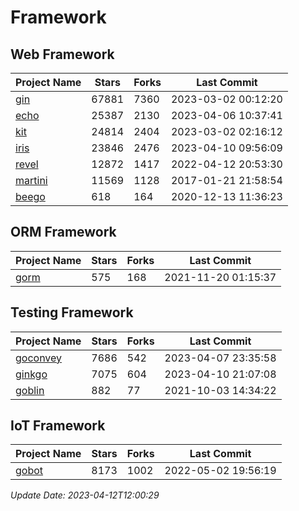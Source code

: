 # Framework

## Web Framework
| Project Name | Stars | Forks | Last Commit |
| ------------ | ----- | ----- | ----------- |
| [gin](https://github.com/gin-gonic/gin) | 67881 | 7360 | 2023-03-02 00:12:20 |
| [echo](https://github.com/labstack/echo) | 25387 | 2130 | 2023-04-06 10:37:41 |
| [kit](https://github.com/go-kit/kit) | 24814 | 2404 | 2023-03-02 02:16:12 |
| [iris](https://github.com/kataras/iris) | 23846 | 2476 | 2023-04-10 09:56:09 |
| [revel](https://github.com/revel/revel) | 12872 | 1417 | 2022-04-12 20:53:30 |
| [martini](https://github.com/go-martini/martini) | 11569 | 1128 | 2017-01-21 21:58:54 |
| [beego](https://github.com/astaxie/beego) | 618 | 164 | 2020-12-13 11:36:23 |

## ORM Framework
| Project Name | Stars | Forks | Last Commit |
| ------------ | ----- | ----- | ----------- |
| [gorm](https://github.com/jinzhu/gorm) | 575 | 168 | 2021-11-20 01:15:37 |

## Testing Framework
| Project Name | Stars | Forks | Last Commit |
| ------------ | ----- | ----- | ----------- |
| [goconvey](https://github.com/smartystreets/goconvey) | 7686 | 542 | 2023-04-07 23:35:58 |
| [ginkgo](https://github.com/onsi/ginkgo) | 7075 | 604 | 2023-04-10 21:07:08 |
| [goblin](https://github.com/franela/goblin) | 882 | 77 | 2021-10-03 14:34:22 |

## IoT Framework
| Project Name | Stars | Forks | Last Commit |
| ------------ | ----- | ----- | ----------- |
| [gobot](https://github.com/hybridgroup/gobot) | 8173 | 1002 | 2022-05-02 19:56:19 |

*Update Date: 2023-04-12T12:00:29*